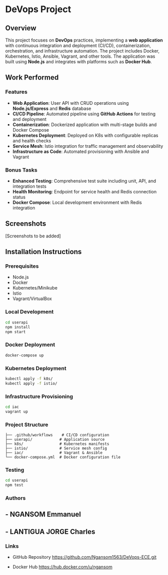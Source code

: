 # DeVops Project 

## Overview
This project focuses on **DevOps** practices, implementing a **web application** with continuous integration and deployment (CI/CD), containerization, orchestration, and infrastructure automation. The project includes Docker, Kubernetes, Istio, Ansible, Vagrant, and other tools. The application was built using **Node.js** and integrates with platforms such as **Docker Hub**.

## Work Performed

### Features
- **Web Application**: User API with CRUD operations using **Node.js/Express** and **Redis** database
- **CI/CD Pipeline**: Automated pipeline using **GitHub Actions** for testing and deployment
- **Containerization**: Dockerized application with multi-stage builds and Docker Compose
- **Kubernetes Deployment**: Deployed on K8s with configurable replicas and health checks
- **Service Mesh**: Istio integration for traffic management and observability
- **Infrastructure as Code**: Automated provisioning with Ansible and Vagrant

### Bonus Tasks
- **Enhanced Testing**: Comprehensive test suite including unit, API, and integration tests
- **Health Monitoring**: Endpoint for service health and Redis connection status
- **Docker Compose**: Local development environment with Redis integration

## Screenshots
[Screenshots to be added]

## Installation Instructions

### Prerequisites
- Node.js
- Docker
- Kubernetes/Minikube
- Istio
- Vagrant/VirtualBox

### Local Development
```bash
cd userapi
npm install
npm start
```

### Docker Deployment 
```bash
docker-compose up 
```
### Kubernetes Deployment 
```bash 
kubectl apply -f k8s/
kubectl apply -f istio/
```
### Infrastructure Provisioning 
```bash 
cd iac 
vagrant up 
```
### Project Structure 
```plaintext
├── .github/workflows    # CI/CD configuration 
├── userapi/            # Application source
├── k8s/                # Kubernetes manifests
├── istio/              # Service mesh config
├── iac/                # Vagrant & Ansible
└── docker-compose.yml  # Docker configuration file 
```

### Testing 
```bash 
cd userapi
npm test
```

### Authors 
## - NGANSOM Emmanuel
## - LANTIGUA JORGE Charles 

### Links 
- GitHub Repository https://github.com/Ngansom1563/DeVops-ECE.git


- Docker Hub https://hub.docker.com/u/ngansom

